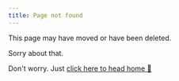 ```yaml
---
title: Page not found
---
```


This page may have moved or have been deleted. 

Sorry about that. 

Don't worry. Just [click here to head home 🏡](https://rebeccasmall.co.uk)